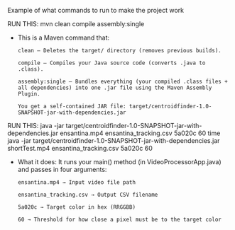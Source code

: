 Example of what commands to run to make the project work


RUN THIS: mvn clean compile assembly:single

-   This is a Maven command that:

        clean — Deletes the target/ directory (removes previous builds).

        compile — Compiles your Java source code (converts .java to .class).

        assembly:single — Bundles everything (your compiled .class files + all dependencies) into one .jar file using the Maven Assembly Plugin.

        You get a self-contained JAR file: target/centroidfinder-1.0-SNAPSHOT-jar-with-dependencies.jar

RUN THIS: java -jar target/centroidfinder-1.0-SNAPSHOT-jar-with-dependencies.jar ensantina.mp4 ensantina_tracking.csv 5a020c 60 
          time java -jar target/centroidfinder-1.0-SNAPSHOT-jar-with-dependencies.jar shortTest.mp4 ensantina_tracking.csv 5a020c 60 

-   What it does:
        It runs your main() method (in VideoProcessorApp.java) and passes in four arguments:

        ensantina.mp4 → Input video file path

        ensantina_tracking.csv → Output CSV filename

        5a020c → Target color in hex (RRGGBB)

        60 → Threshold for how close a pixel must be to the target color
